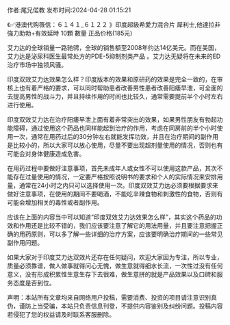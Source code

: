 <p>作者:尾兄偌教 发布时间:2024-04-28 01:15:21</p>
<p>《✅港澳代购薇信：６１４１_６１２２ 》印度超級希愛力混合片 犀利士,他達拉非 強力助勃+有效延時 10顆 數量 正品价格(185元) </p>
									<p>艾力达的全球销量一路驰骋，全球的销售额至2008年约达14亿美元。而在美国，艾力达是泌尿科医生最常处方的PDE-5抑制剂类产品 。艾力达无疑将在未来的ED治疗市场中独领风骚。</p><p></p><p></p><p>印度双效艾力达效果怎么样？印度版本的效果和原研药的效果是完全一致的，在审核上也有着严格的要求，可以同时帮助患者改善男性患者改善阳痿早泄，可全面的去提高男性的战斗力，并且持续作用的时间也比较久，通常需要提前半个小时左右进行使用。</p><p>印度双效艾力达在治疗阳痿早泄上面有着非常突出的效果，如果男性朋友有勃起功能障碍，通过使用这个药品也同样能起到治疗的作用，考虑在同房前的半个小时使用一次，通常在用药过后的30分钟左右就能发挥功效，并且在治疗期间的副作用是比较小的，所以大家可以放心使用，尽量不要出现超剂量使用的情况，否则也有可能会对身体健康造成危害。</p><p>在用药过程中要做好注意事项，首先未成年人或女性不可以使用这款产品，其次不能存在过量使用的情况，一定要严格按照说明书的要求和个人的实际情况来安排用量，通常在24小时之内只可以选择使用一次。印度双效艾力达必须要根据要求来做好注意事项，在使用的期间不要喝酒，不能吃辛辣食物和刺激性的食物，否则有可能会增加相关的毒性或者副作用。</p><p>应该在上面的内容当中可以知道“印度双效艾力达效果怎么样”，其实这个药品的功效和作用还是比较不错的，我们应该要注意了解它的用法用量，并且要注意把握正确的用药原则，可以多了解一些详细的治疗方案，应该要明确治疗期间的一些常见副作用问题。</p><p>如果大家对于印度艾力达双效片还存在任何疑问，欢迎大家因为专注，所以专业，质量必须靠谱，做人做事就得问心无愧，做生意就得细水长流，一次性过没有任何意义，没有形成积累性生意生存下去很难，做生意拼的就是产品效果以及口碑和服务态度是否到位。</p>				声明：本站所有文章均来自网络用户投稿，需要消费、投资的项目请注意识别真伪，谨防上当受骗，本站只负责信息刊登，不提供内容鉴别及纠纷问题。投稿内容若侵犯了您的权益请及时联系客服删除。				
